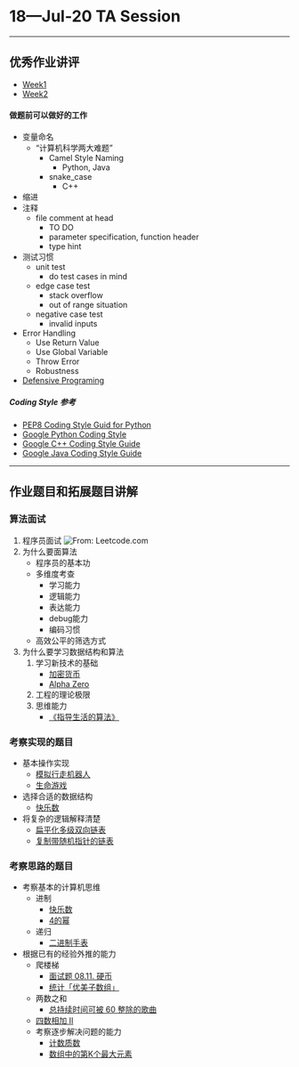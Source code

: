 # 18—Jul-20 TA Session
---
## 优秀作业讲评

* [Week1](https://github.com/algorithm012/algorithm012/issues/1)
* [Week2](https://github.com/algorithm012/algorithm012/issues/20)

#### 做题前可以做好的工作

* 变量命名 
	* “计算机科学两大难题” 
	  * Camel Style Naming
		* Python, Java
	  * snake\_case
		* C++
* 缩进
* 注释
	* file comment at head
		* TO DO
		* parameter specification, function header
		* type hint
* 测试习惯
	* unit test
		* do test cases in mind
	* edge case test
		* stack overflow
		* out of range situation
  	* negative case test
		* invalid inputs
* Error Handling
	* Use Return Value
  	* Use Global Variable
  	* Throw Error
	* Robustness
* [Defensive Programing](https://zhuanlan.zhihu.com/p/19959873)

##### Coding Style 参考

* [PEP8 Coding Style Guid for Python](https://www.python.org/dev/peps/pep-0008/)
* [Google Python Coding Style](http://google.github.io/styleguide/pyguide.html)
* [Google C++ Coding Style Guide](https://google.github.io/styleguide/cppguide.html)
* [Google Java Coding Style Guide](https://google.github.io/styleguide/javaguide.html)

---
## 作业题目和拓展题目讲解
### 算法面试
1. 程序员面试
	![From: Leetcode.com](https://github.com/XinheLIU/Algorithm012-TA/blob/master/%E7%AE%97%E6%B3%95%E9%9D%A2%E8%AF%95.jpg)
2. 为什么要面算法
	* 程序员的基本功
	* 多维度考查
		* 学习能力
		* 逻辑能力
		* 表达能力
		* debug能力
		* 编码习惯
	* 高效公平的筛选方式
3. 为什么要学习数据结构和算法
	1. 学习新技术的基础
	  	* [加密货币](https://liuyehcf.github.io/2018/07/10/%E5%B7%A6%E8%80%B3%E5%90%AC%E9%A3%8E-%E8%AF%BB%E4%B9%A6%E7%AC%94%E8%AE%B0/)
		* [Alpha Zero](https://zhuanlan.zhihu.com/p/32952677)
	2. 工程的理论极限
	3. 思维能力
		* [《指导生活的算法》](https://book.douban.com/subject/26783732/)

### 考察实现的题目

* 基本操作实现
    * [模拟行走机器人](https://leetcode-cn.com/problems/walking-robot-simulation/https://leetcode-cn.com/problems/walking-robot-simulation/)
    * [ 生命游戏](https://leetcode-cn.com/problems/game-of-life/)
* 选择合适的数据结构
    * [快乐数](https://leetcode-cn.com/problems/happy-number/)
* 将复杂的逻辑解释清楚
    * [扁平化多级双向链表](https://leetcode-cn.com/problems/flatten-a-multilevel-doubly-linked-list/)
    * [复制带随机指针的链表](https://leetcode-cn.com/problems/copy-list-with-random-pointer/)

### 考察思路的题目

* 考察基本的计算机思维
    * 进制
        * [快乐数](https://leetcode-cn.com/problems/poor-pigs/)
        * [4的幂](https://leetcode-cn.com/problems/power-of-four/)
    * 递归
        * [二进制手表](https://leetcode-cn.com/problems/binary-watch/)
* 根据已有的经验外推的能力
    * 爬楼梯
        * [面试题 08.11. 硬币](https%3A//leetcode-cn.com/problems/coin-lcci/)
        * [统计「优美子数组」](https://leetcode-cn.com/problems/count-number-of-nice-subarrays)
    * 两数之和
    	* [总持续时间可被 60 整除的歌曲](https://leetcode-cn.com/problems/pairs-of-songs-with-total-durations-divisible-by-60/)
	* [四数相加 II](https://leetcode-cn.com/problems/4sum-ii/)
    * 考察逐步解决问题的能力
        *  [计数质数](https://leetcode-cn.com/problems/count-primes/)
        *  [数组中的第K个最大元素](https://leetcode-cn.com/problems/kth-largest-element-in-an-array/)
